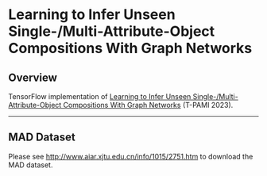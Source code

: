 # Learning to Infer Unseen Single-/Multi-Attribute-Object Compositions With Graph Networks

## Overview

TensorFlow implementation of [Learning to Infer Unseen Single-/Multi-Attribute-Object Compositions With Graph Networks](https://ieeexplore.ieee.org/stamp/stamp.jsp?arnumber=10120982) (T-PAMI 2023).

---



## MAD Dataset

Please see http://www.aiar.xjtu.edu.cn/info/1015/2751.htm to download the MAD dataset.
